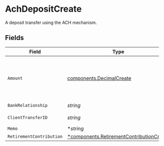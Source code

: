 # AchDepositCreate

A deposit transfer using the ACH mechanism.


## Fields

| Field                                                                                                                                                                                                                                                                                                                                                        | Type                                                                                                                                                                                                                                                                                                                                                         | Required                                                                                                                                                                                                                                                                                                                                                     | Description                                                                                                                                                                                                                                                                                                                                                  | Example                                                                                                                                                                                                                                                                                                                                                      |
| ------------------------------------------------------------------------------------------------------------------------------------------------------------------------------------------------------------------------------------------------------------------------------------------------------------------------------------------------------------ | ------------------------------------------------------------------------------------------------------------------------------------------------------------------------------------------------------------------------------------------------------------------------------------------------------------------------------------------------------------ | ------------------------------------------------------------------------------------------------------------------------------------------------------------------------------------------------------------------------------------------------------------------------------------------------------------------------------------------------------------ | ------------------------------------------------------------------------------------------------------------------------------------------------------------------------------------------------------------------------------------------------------------------------------------------------------------------------------------------------------------ | ------------------------------------------------------------------------------------------------------------------------------------------------------------------------------------------------------------------------------------------------------------------------------------------------------------------------------------------------------------ |
| `Amount`                                                                                                                                                                                                                                                                                                                                                     | [components.DecimalCreate](../../models/components/decimalcreate.md)                                                                                                                                                                                                                                                                                         | :heavy_check_mark:                                                                                                                                                                                                                                                                                                                                           | A representation of a decimal value, such as 2.5. Clients may convert values into language-native decimal formats, such as Java's [BigDecimal][] or Python's [decimal.Decimal][].<br/><br/> [BigDecimal]:<br/> https://docs.oracle.com/en/java/javase/11/docs/api/java.base/java/math/BigDecimal.html<br/> [decimal.Decimal]: https://docs.python.org/3/library/decimal.html |                                                                                                                                                                                                                                                                                                                                                              |
| `BankRelationship`                                                                                                                                                                                                                                                                                                                                           | *string*                                                                                                                                                                                                                                                                                                                                                     | :heavy_check_mark:                                                                                                                                                                                                                                                                                                                                           | The bank relationship to be used for the ACH deposit.                                                                                                                                                                                                                                                                                                        | accounts/01H8FB90ZRRFWXB4XC2JPJ1D4Y/bankRelationships/651ef9de0dee00240813e60e                                                                                                                                                                                                                                                                               |
| `ClientTransferID`                                                                                                                                                                                                                                                                                                                                           | *string*                                                                                                                                                                                                                                                                                                                                                     | :heavy_check_mark:                                                                                                                                                                                                                                                                                                                                           | The external identifier supplied by the API caller. Each request must have a unique pairing of `client_transfer_id` and `account`.                                                                                                                                                                                                                           | 179dcd33-49f8-4615-989c-560fb387c4fd                                                                                                                                                                                                                                                                                                                         |
| `Memo`                                                                                                                                                                                                                                                                                                                                                       | **string*                                                                                                                                                                                                                                                                                                                                                    | :heavy_minus_sign:                                                                                                                                                                                                                                                                                                                                           | The memo that will appear on the customer's bank statement.                                                                                                                                                                                                                                                                                                  | ACH                                                                                                                                                                                                                                                                                                                                                          |
| `RetirementContribution`                                                                                                                                                                                                                                                                                                                                     | [*components.RetirementContributionCreate](../../models/components/retirementcontributioncreate.md)                                                                                                                                                                                                                                                          | :heavy_minus_sign:                                                                                                                                                                                                                                                                                                                                           | A contribution to a retirement account.                                                                                                                                                                                                                                                                                                                      |                                                                                                                                                                                                                                                                                                                                                              |